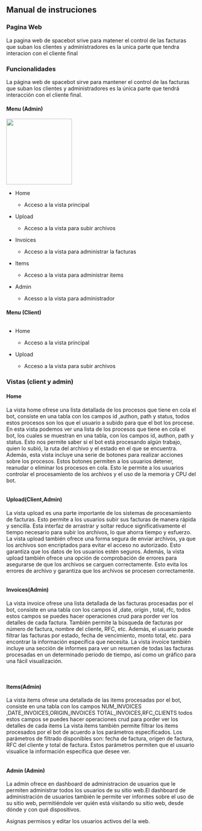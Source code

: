 ## Manual de instruciones

### Pagina Web

La pagina web de spacebot srive para matener el control de las facturas que suban los clientes y administradores es la unica parte que tendra interacion con el cliente final 

#### 

### Funcionalidades

La página web de spacebot sirve para mantener el control de las facturas que
suban los clientes y administradores es la única parte que tendrá interacción
con el cliente final.

#### Menu (Admin)

<img title="" src="assets/2022-12-15-14-24-23-image.png" alt="" width="174" data-align="left">

- Home 
  
  - Acceso a la vista principal

- Upload 
  
  - Acceso a la vista para subir archivos

- Invoices
  
  - Acceso a la vista para administrar la facturas

- Items
  
  - Acceso a la vista para administrar items

- Admin 
  
  - Acesso a la vista para administrador

#### Menu (Client)



<img title="" src="assets\2022-12-15-14-31-27-image.png">

- Home
  
  - Acceso a la vista principal

- Upload
  
  - Acceso a la vista para subir archivos

### Vistas (client y admin)

#### Home

La vista home ofrese una lista detallada de los procesos que tiene en cola el bot, consiste en una tabla con los campos id ,authon, path y status, todos estos procesos son los que el usuario a subido para que el bot los procese. En esta vista podemos ver una lista de los procesos que tiene en cola el bot, los cuales se muestran en una tabla, con los campos id, authon, path y status. Esto nos permite saber si el bot está procesando algún trabajo, quien lo subió, la ruta del archivo y el estado en el que se encuentra. Además, esta vista incluye una serie de botones para realizar acciones sobre los procesos. Estos botones permiten a los usuarios detener, reanudar o eliminar los procesos en cola. Esto le permite a los usuarios controlar el procesamiento de los archivos y el uso de la memoria y CPU del bot.


<img title="" src="assets\2022-12-15-14-38-27-image.png">

#### Upload(Client,Admin)

La vista upload es una parte importante de los sistemas de procesamiento de facturas. Esto permite a los usuarios subir sus facturas de manera rápida y sencilla. Esta interfaz de arrastrar y soltar reduce significativamente el tiempo necesario para subir los archivos, lo que ahorra tiempo y esfuerzo. La vista upload también ofrece una forma segura de enviar archivos, ya que los archivos son encriptados para evitar el acceso no autorizado. Esto garantiza que los datos de los usuarios estén seguros. Además, la vista upload también ofrece una opción de comprobación de errores para asegurarse de que los archivos se carguen correctamente. Esto evita los errores de archivo y garantiza que los archivos se procesen correctamente.

<img title="" src="assets\2022-12-15-14-45-39-image.png">

#### Invoices(Admin)

La vista invoice ofrese una lista detallada de las facturas procesadas por el bot, consiste en una tabla con los campos id ,date, origin , total, rfc, todos estos campos se puedes hacer operaciones crud para porder ver los detalles de cada factura. También permite la búsqueda de facturas por número de factura, nombre del cliente, RFC, etc. Además, el usuario puede filtrar las facturas por estado, fecha de vencimiento, monto total, etc. para encontrar la información específica que necesita. La vista invoice también incluye una sección de informes para ver un resumen de todas las facturas procesadas en un determinado periodo de tiempo, así como un gráfico para una fácil visualización.




<img title="" src="assets\2022-12-15-14-51-40-image.png">

<img title="" src="assets\2022-12-15-14-53-16-image.png">

#### Items(Admin)

La vista items ofrese una detallada de las items procesadas por el bot, consiste en una tabla con los campos NUM_INVOICES ,DATE_INVOICES,ORIGIN_INVOICES TOTAL_INVOICES,RFC_CLIENTS todos estos campos se puedes hacer operaciones crud para porder ver los detalles de cada items La vista items también permite filtrar los items procesados por el bot de acuerdo a los parámetros especificados. Los parámetros de filtrado disponibles son: fecha de factura, origen de factura, RFC del cliente y total de factura. Estos parámetros permiten que el usuario visualice la información específica que desee ver.


<img title="" src="assets\2022-12-15-15-27-52-image.png">


#### Admin (Admin)

La admin ofrece en dashboard de administracion de usuarios que le permiten administrar todos los usuarios de su sitio web.El dashboard de administración de usuarios también le permite ver informes sobre el uso de su sitio web, permitiéndole ver quién está visitando su sitio web, desde dónde y con qué dispositivos.

Asignas permisos y editar los usuarios activos del la web.


<img title="" src="assets\2022-12-15-15-28-45-image.png">
